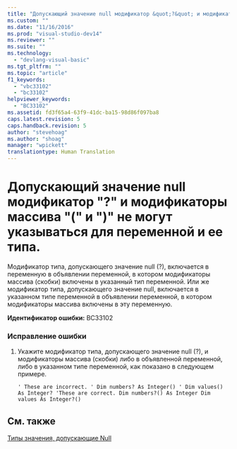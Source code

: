 ```yaml
---
title: "Допускающий значение null модификатор &quot;?&quot; и модификаторы массива &quot;(&quot; и &quot;)&quot; не могут указываться для переменной и ее типа. | Microsoft Docs"
ms.custom: ""
ms.date: "11/16/2016"
ms.prod: "visual-studio-dev14"
ms.reviewer: ""
ms.suite: ""
ms.technology: 
  - "devlang-visual-basic"
ms.tgt_pltfrm: ""
ms.topic: "article"
f1_keywords: 
  - "vbc33102"
  - "bc33102"
helpviewer_keywords: 
  - "BC33102"
ms.assetid: fd3f65a4-63f9-41dc-ba15-98d86f097ba8
caps.latest.revision: 5
caps.handback.revision: 5
author: "stevehoag"
ms.author: "shoag"
manager: "wpickett"
translationtype: Human Translation
---
```

# Допускающий значение null модификатор &quot;?&quot; и модификаторы массива &quot;(&quot; и &quot;)&quot; не могут указываться для переменной и ее типа.
Модификатор типа, допускающего значение null \(?\), включается в переменную в объявлении переменной, в котором модификаторы массива \(скобки\) включены в указанный тип переменной. Или же модификатор типа, допускающего значение null, включается в указанном типе переменной в объявлении переменной, в котором модификаторы массива включены в эту переменную.  
  
 **Идентификатор ошибки:** BC33102  
  
### Исправление ошибки  
  
1.  Укажите модификатор типа, допускающего значение null \(?\), и модификаторы массива \(скобки\) либо в объявленной переменной, либо в указанном типе переменной, как показано в следующем примере.  
  
    ```vb#  
    ' These are incorrect. ' Dim numbers? As Integer() ' Dim values() As Integer? 'These are correct. Dim numbers?() As Integer Dim values As Integer?()  
    ```  
  
## См. также  
 [Типы значения, допускающие Null](../../visual-basic/programming-guide/language-features/data-types/nullable-value-types.md)